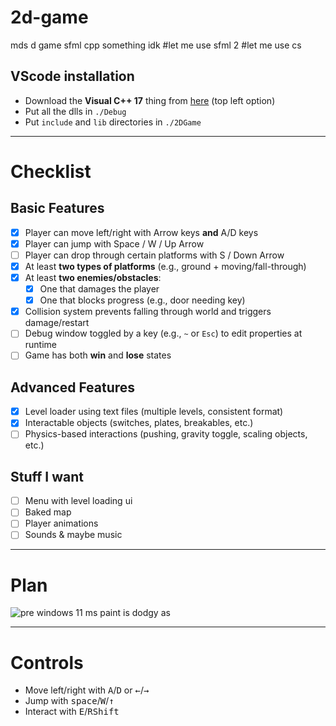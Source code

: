 # 2d-game
mds d game sfml cpp something idk #let me use sfml 2 #let me use cs

## VScode installation
- Download the **Visual C++ 17** thing from [here](https://www.sfml-dev.org/download/sfml/3.0.0/#windows) (top left option)
- Put all the dlls in `./Debug`
- Put `include` and `lib` directories in `./2DGame`

---

# Checklist
## Basic Features
- [x] Player can move left/right with Arrow keys **and** A/D keys
- [x] Player can jump with Space / W / Up Arrow
- [ ] Player can drop through certain platforms with S / Down Arrow
- [x] At least **two types of platforms** (e.g., ground + moving/fall-through)
- [x] At least **two enemies/obstacles**:
  - [x] One that damages the player
  - [x] One that blocks progress (e.g., door needing key)  
- [x] Collision system prevents falling through world and triggers damage/restart
- [ ] Debug window toggled by a key (e.g., `~` or `Esc`) to edit properties at runtime
- [ ] Game has both **win** and **lose** states

## Advanced Features
- [x] Level loader using text files (multiple levels, consistent format)
- [x] Interactable objects (switches, plates, breakables, etc.)
- [ ] Physics-based interactions (pushing, gravity toggle, scaling objects, etc.)

## Stuff I want
- [ ] Menu with level loading ui
- [ ] Baked map
- [ ] Player animations
- [ ] Sounds & maybe music

---

# Plan
![pre windows 11 ms paint is dodgy as](https://i.imgur.com/HUFavIZ.png)

---

# Controls
- Move left/right with <kbd>A</kbd>/<kbd>D</kbd> or <kbd>←</kbd>/<kbd>→</kbd>
- Jump with <kbd>space</kbd>/<kbd>W</kbd>/<kbd>↑</kbd>
- Interact with <kbd>E</kbd>/<kbd>RShift</kbd>